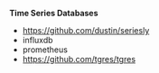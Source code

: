 **Time Series Databases**

- https://github.com/dustin/seriesly
- influxdb
- prometheus
- https://github.com/tgres/tgres
